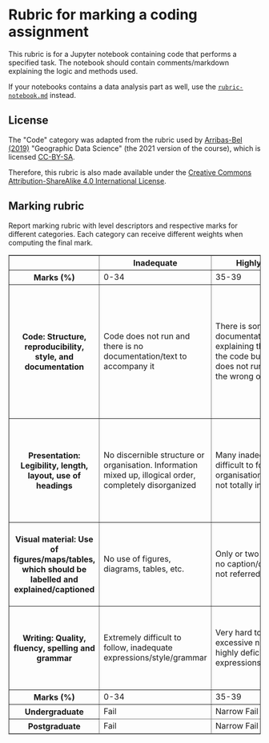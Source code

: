 # Rubric for marking a coding assignment

This rubric is for a Jupyter notebook containing code that performs a specified
task. The notebook should contain comments/markdown explaining the logic and
methods used.

If your notebooks contains a data analysis part as well, use the
[`rubric-notebook.md`](rubric-notebook.md) instead.

## License

The "Code" category was adapted from the rubric used by
[Arribas-Bel (2019)](https://doi.org/10.21105/jose.00042) "Geographic Data
Science" (the 2021 version of the course), which is licensed [CC-BY-SA](http://creativecommons.org/licenses/by-sa/4.0/).

Therefore, this rubric is also made available under the
[Creative Commons Attribution-ShareAlike 4.0 International License](http://creativecommons.org/licenses/by-sa/4.0/).

## Marking rubric

Report marking rubric with level descriptors and respective marks for different
categories. Each category can receive different weights when computing the
final mark.

<table border=1>
  <thead>
    <tr>
      <th></th>
      <th>Inadequate</th>
      <th>Highly deficient</th>
      <th>Deficient</th>
      <th>Adequate</th>
      <th>Good</th>
      <th>Very good</th>
      <th>Outstanding</th>
    </tr>
  </thead>
  <tbody>
    <tr>
      <th scope="row">Marks (%)</th>
      <td>0-34</td>
      <td>35-39</td>
      <td>40-49</td>
      <td>50-59</td>
      <td>60-69</td>
      <td>70-79</td>
      <td>80-100</td>
    </tr>
    <tr>
      <th scope="row">Code: Structure, reproducibility, style, and documentation</th>
      <td>Code does not run and there is no documentation/text to accompany it</td>
      <td>There is some documentation/text explaining the logic behind the code but the code does not run or produces the wrong output</td>
      <td>Code runs and produces the expected output but there is no documentation/text</td>
      <td>Code runs correctly and there is some documentation/text explaining the logic with some formatting issues</td>
      <td>Code runs correctly and there is enough properly formatted documentation but code is awkward, inefficient, or uses a limited range of features</td>
      <td>Code runs correctly, has appropriate documentation, and appropriately uses a range of skills presented in class (functions, string formatting, etc)</td>
      <td>Code runs correctly, has appropriate documentation, and extends/improves upon the examples presented in class (more concise code, better methods, etc)</td>
    </tr>
    <tr>
      <th scope="row">Presentation: Legibility, length, layout, use of headings</th>
      <td>No discernible structure or organisation. Information mixed up, illogical order, completely disorganized</td>
      <td>Many inadequacies, difficult to follow, very poor organisation and style but not totally inadequate</td>
      <td>Poor presentation, structure and organisation require improvement, order or use of headings, layout, length, or style of figures/tables are inappropriate</td>
      <td>Some deficiencies in style, adequate but not optimal, may require better layout, length, style of figures/tables, or use of headings</td>
      <td>Logical presentation, appropriate length, but still requires some re-organising or editing</td>
      <td>Logical presentation, appropriate length, very good but not necessarily at publishable quality</td>
      <td>Organised and presented appropriately, clearly, succinctly, professionally, at a high standard with only a few minor corrections to style</td>
    </tr>
    <tr>
      <th scope="row">Visual material: Use of figures/maps/tables, which should be labelled and explained/captioned</th>
      <td>No use of figures, diagrams, tables, etc.</td>
      <td>Only or two figures/tables, no caption/description and not referred to in the text</td>
      <td>Insufficient figures/tables with sloppy labelling, attribution, captioning, and referral</td>
      <td>Insufficient figures/tables but most with proper labelling, attribution, captioning, and referral</td>
      <td>Range of figures/tables with some significant errors in labels, etc.</td>
      <td>Range of figures/tables, but some minor errors in labels, etc.</td>
      <td>Appropriate and well designed figures/tables, all having labels, captions, attribution, and referred to in the text</td>
    </tr>
    <tr>
      <th scope="row">Writing: Quality, fluency, spelling and grammar</th>
      <td>Extremely difficult to follow, inadequate expressions/style/grammar</td>
      <td>Very hard to follow with excessive need to rewrite, highly deficient expressions/style/grammar</td>
      <td>Can be read and followed with difficulty, unclear style, much need to correct spelling/grammar</td>
      <td>Can be followed okay, but some need to correct spelling/grammar, repetition of content or poor organisation of ideas/content</td>
      <td>Well written, easy to read but some need to correct spelling/grammar, a little repetitive or obscure in places</td>
      <td>Clear and easy to read, minimal corrections required but not necessarily of publishable quality</td>
      <td>Very well written, no repetition, very little required to improve for professional work</td>
    </tr>
    <tr>
      <th scope="row">Marks (%)</th>
      <td>0-34</td>
      <td>35-39</td>
      <td>40-49</td>
      <td>50-59</td>
      <td>60-69</td>
      <td>70-79</td>
      <td>80-100</td>
    </tr>
  </tbody>
  <tfoot>
    <tr>
      <th scope="row">Undergraduate</th>
      <td>Fail</td>
      <td>Narrow Fail</td>
      <td>Third</td>
      <td>2.2</td>
      <td>2.1</td>
      <td>First</td>
      <td>High First</td>
    </tr>
    <tr>
      <th scope="row">Postgraduate</th>
      <td>Fail</td>
      <td>Narrow Fail</td>
      <td>Fail</td>
      <td>Pass</td>
      <td>Merit</td>
      <td>Distinction</td>
      <td>High Distinction</td>
    </tr>
  <tfoot>
</table>

